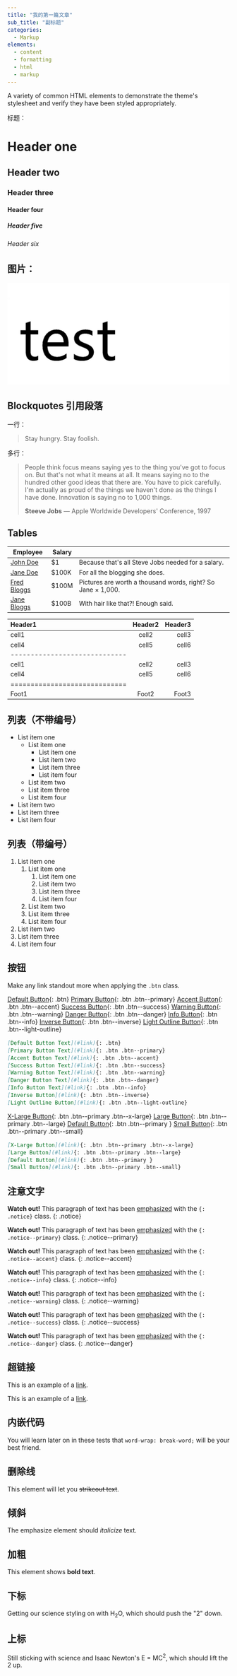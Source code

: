 ```yaml
---
title: "我的第一篇文章"
sub_title: "副标题"
categories:
  - Markup
elements:
  - content
  - formatting
  - html
  - markup
---
```


A variety of common HTML elements to demonstrate the theme's stylesheet and verify they have been styled appropriately.

标题：

# Header one

## Header two

### Header three

#### Header four

##### Header five

###### Header six

## 图片：

![](/assets/images/demo.jpg)

## Blockquotes 引用段落

一行：

> Stay hungry. Stay foolish.

多行：

> People think focus means saying yes to the thing you've got to focus on. But that's not what it means at all. It means saying no to the hundred other good ideas that there are. You have to pick carefully. I'm actually as proud of the things we haven't done as the things I have done. Innovation is saying no to 1,000 things.
>
> <footer><strong>Steeve Jobs</strong> &mdash; Apple Worldwide Developers' Conference, 1997</footer>


## Tables

| Employee         | Salary |                                                              |
|------------------|--------|--------------------------------------------------------------|
| [John Doe](#)    | $1     | Because that's all Steve Jobs needed for a salary.           |
| [Jane Doe](#)    | $100K  | For all the blogging she does.                               |
| [Fred Bloggs](#) | $100M  | Pictures are worth a thousand words, right? So Jane × 1,000. |
| [Jane Bloggs](#) | $100B  | With hair like that?! Enough said.                           |

| Header1 | Header2 | Header3 |
|:--------|:-------:|--------:|
| cell1   | cell2   | cell3   |
| cell4   | cell5   | cell6   |
|-----------------------------|
| cell1   | cell2   | cell3   |
| cell4   | cell5   | cell6   |
|=============================|
| Foot1   | Foot2   | Foot3   |


## 列表（不带编号）

  * List item one 
      * List item one 
          * List item one
          * List item two
          * List item three
          * List item four
      * List item two
      * List item three
      * List item four
  * List item two
  * List item three
  * List item four

## 列表（带编号）

  1. List item one 
      1. List item one 
          1. List item one
          2. List item two
          3. List item three
          4. List item four
      2. List item two
      3. List item three
      4. List item four
  2. List item two
  3. List item three
  4. List item four

## 按钮

Make any link standout more when applying the `.btn` class.

[Default Button](https://www.google.com){: .btn}
[Primary Button](https://www.google.com){: .btn .btn--primary}
[Accent Button](https://www.google.com){: .btn .btn--accent}
[Success Button](https://www.google.com){: .btn .btn--success}
[Warning Button](https://www.google.com){: .btn .btn--warning}
[Danger Button](https://www.google.com){: .btn .btn--danger}
[Info Button](https://www.google.com){: .btn .btn--info}
[Inverse Button](https://www.google.com){: .btn .btn--inverse}
[Light Outline Button](https://www.google.com){: .btn .btn--light-outline}

```markdown
[Default Button Text](#link){: .btn}
[Primary Button Text](#link){: .btn .btn--primary}
[Accent Button Text](#link){: .btn .btn--accent}
[Success Button Text](#link){: .btn .btn--success}
[Warning Button Text](#link){: .btn .btn--warning}
[Danger Button Text](#link){: .btn .btn--danger}
[Info Button Text](#link){: .btn .btn--info}
[Inverse Button](#link){: .btn .btn--inverse}
[Light Outline Button](#link){: .btn .btn--light-outline}
```

[X-Large Button](https://www.google.com){: .btn .btn--primary .btn--x-large}
[Large Button](https://www.google.com){: .btn .btn--primary .btn--large}
[Default Button](https://www.google.com){: .btn .btn--primary }
[Small Button](https://www.google.com){: .btn .btn--primary .btn--small}

```markdown
[X-Large Button](#link){: .btn .btn--primary .btn--x-large}
[Large Button](#link){: .btn .btn--primary .btn--large}
[Default Button](#link){: .btn .btn--primary }
[Small Button](#link){: .btn .btn--primary .btn--small}
```

## 注意文字

**Watch out!** This paragraph of text has been [emphasized](#) with the `{: .notice}` class.
{: .notice}

**Watch out!** This paragraph of text has been [emphasized](#) with the `{: .notice--primary}` class.
{: .notice--primary}

**Watch out!** This paragraph of text has been [emphasized](#) with the `{: .notice--accent}` class.
{: .notice--accent}

**Watch out!** This paragraph of text has been [emphasized](#) with the `{: .notice--info}` class.
{: .notice--info}

**Watch out!** This paragraph of text has been [emphasized](#) with the `{: .notice--warning}` class.
{: .notice--warning}

**Watch out!** This paragraph of text has been [emphasized](#) with the `{: .notice--success}` class.
{: .notice--success}

**Watch out!** This paragraph of text has been [emphasized](#) with the `{: .notice--danger}` class.
{: .notice--danger}

## 超链接

This is an example of a [link](http://apple.com).

This is an example of a [link](http://apple.com "Apple").

## 内嵌代码

You will learn later on in these tests that `word-wrap: break-word;` will be your best friend.

## 删除线

This element will let you <strike>strikeout text</strike>.

## 倾斜

The emphasize element should _italicize_ text.

## 加粗

This element shows **bold text**.

## 下标

Getting our science styling on with H<sub>2</sub>O, which should push the "2" down.

## 上标

Still sticking with science and Isaac Newton's E = MC<sup>2</sup>, which should lift the 2 up.

